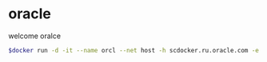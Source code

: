 # oracle
welcome oralce


```sh
$docker run -d -it --name orcl --net host -h scdocker.ru.oracle.com -e DB_SID=cdb -e DB_PDB=osadb  -e DB_DOMAIN=ru.oracle.com container-registry.oracle.com/database/enterprise:12.2.0.1
```


